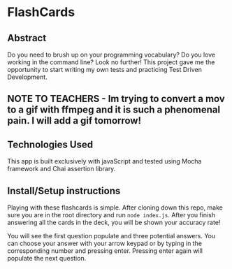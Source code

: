 # FlashCards

## Abstract
Do you need to brush up on your programming vocabulary? Do you love working in the command line?
Look no further! This project gave me the opportunity to start writing my own tests and
practicing Test Driven Development.

## NOTE TO TEACHERS - Im trying to convert a mov to a gif with ffmpeg and it is such a phenomenal pain. I will add a gif tomorrow!

## Technologies Used
This app is built exclusively with javaScript and tested using Mocha framework and Chai
assertion library.

## Install/Setup instructions
Playing with these flashcards is simple. After cloning down this repo, make sure you are in the
root directory and run `node index.js`. After you finish answering all the cards in the deck, 
you will be shown your accuracy rate!

You will see the first question populate and three potential answers. You can choose your answer
with your arrow keypad or by typing in the corresponding number and pressing enter. Pressing enter
again will populate the next question.
